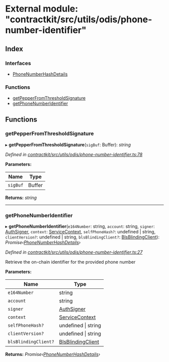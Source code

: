 # External module: "contractkit/src/utils/odis/phone-number-identifier"

## Index

### Interfaces

* [PhoneNumberHashDetails](../interfaces/_contractkit_src_utils_odis_phone_number_identifier_.phonenumberhashdetails.md)

### Functions

* [getPepperFromThresholdSignature](_contractkit_src_utils_odis_phone_number_identifier_.md#getpepperfromthresholdsignature)
* [getPhoneNumberIdentifier](_contractkit_src_utils_odis_phone_number_identifier_.md#getphonenumberidentifier)

## Functions

###  getPepperFromThresholdSignature

▸ **getPepperFromThresholdSignature**(`sigBuf`: Buffer): *string*

*Defined in [contractkit/src/utils/odis/phone-number-identifier.ts:78](https://github.com/celo-org/celo-monorepo/blob/master/packages/contractkit/src/utils/odis/phone-number-identifier.ts#L78)*

**Parameters:**

Name | Type |
------ | ------ |
`sigBuf` | Buffer |

**Returns:** *string*

___

###  getPhoneNumberIdentifier

▸ **getPhoneNumberIdentifier**(`e164Number`: string, `account`: string, `signer`: [AuthSigner](_contractkit_src_utils_odis_phone_number_lookup_.md#authsigner), `context`: [ServiceContext](../interfaces/_contractkit_src_utils_odis_phone_number_lookup_.servicecontext.md), `selfPhoneHash?`: undefined | string, `clientVersion?`: undefined | string, `blsBlindingClient?`: [BlsBlindingClient](../interfaces/_contractkit_src_utils_odis_bls_blinding_client_.blsblindingclient.md)): *Promise‹[PhoneNumberHashDetails](../interfaces/_contractkit_src_utils_odis_phone_number_identifier_.phonenumberhashdetails.md)›*

*Defined in [contractkit/src/utils/odis/phone-number-identifier.ts:27](https://github.com/celo-org/celo-monorepo/blob/master/packages/contractkit/src/utils/odis/phone-number-identifier.ts#L27)*

Retrieve the on-chain identifier for the provided phone number

**Parameters:**

Name | Type |
------ | ------ |
`e164Number` | string |
`account` | string |
`signer` | [AuthSigner](_contractkit_src_utils_odis_phone_number_lookup_.md#authsigner) |
`context` | [ServiceContext](../interfaces/_contractkit_src_utils_odis_phone_number_lookup_.servicecontext.md) |
`selfPhoneHash?` | undefined &#124; string |
`clientVersion?` | undefined &#124; string |
`blsBlindingClient?` | [BlsBlindingClient](../interfaces/_contractkit_src_utils_odis_bls_blinding_client_.blsblindingclient.md) |

**Returns:** *Promise‹[PhoneNumberHashDetails](../interfaces/_contractkit_src_utils_odis_phone_number_identifier_.phonenumberhashdetails.md)›*
